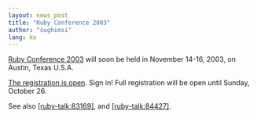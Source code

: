 ```yaml
---
layout: news_post
title: "Ruby Conference 2003"
author: "sughimsi"
lang: ko
---
```


[Ruby Conference 2003][1] will soon be held in November 14-16, 2003, on
Austin, Texas U.S.A.

[The registration is open][2]. Sign in! Full registration will be open
until Sunday, October 26.

See also [\[ruby-talk:83169\]][3], and [\[ruby-talk:84427\]][4].



[1]: http://rubycentral.org/03/
[2]: http://rubycentral.org/03/index.rb?dest=start_reg
[3]: http://www.ruby-talk.org/83169
[4]: http://www.ruby-talk.org/84427
